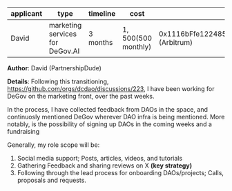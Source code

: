 | applicant | type | timeline | cost | address |
|-----------|------|----------|------|----------|
| David | marketing services for DeGov.AI | 3 months | $1,500($500 monthly) | 0x1116bFfe122485adDfF8d182CAA91C94B05E490C (Arbitrum) |

**Author**: David (PartnershipDude)

**Details**: Following this transitioning, https://github.com/orgs/dcdao/discussions/223, I have been working for DeGov on the marketing front, over the past weeks.

In the process, I have collected feedback from DAOs in the space, and continuosly mentioned DeGov wherever DAO infra is being mentioned. More notably, is the possibility of signing up DAOs in the coming weeks and a fundraising

Generally, my role scope will be:
1. Social media support; Posts, articles, videos, and tutorials
2. Gathering Feedback and sharing reviews on X **(key strategy)**
3. Following through the lead process for onboarding DAOs/projects; Calls, proposals and requests.

